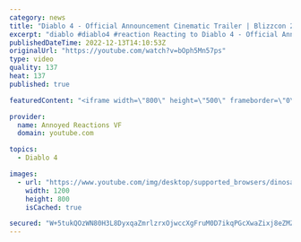 ```yaml
---
category: news
title: "Diablo 4 - Official Announcement Cinematic Trailer | Blizzcon 2019"
excerpt: "diablo #diablo4 #reaction Reacting to Diablo 4 - Official Announcement Cinematic Trailer | Blizzcon 2019 ALL MY CONTENT IN ..."
publishedDateTime: 2022-12-13T14:10:53Z
originalUrl: "https://youtube.com/watch?v=bOph5Mn57ps"
type: video
quality: 137
heat: 137
published: true

featuredContent: "<iframe width=\"800\" height=\"500\" frameborder=\"0\" src=\"https://www.youtube.com/embed/bOph5Mn57ps\" allow=\"accelerometer; autoplay; encrypted-media; gyroscope; picture-in-picture\" allowfullscreen></iframe>"

provider:
  name: Annoyed Reactions VF
  domain: youtube.com

topics:
  - Diablo 4

images:
  - url: "https://www.youtube.com/img/desktop/supported_browsers/dinosaur.png"
    width: 1200
    height: 800
    isCached: true

secured: "W+5tukQOzWN80H3L8DyxqaZmrlzrxOjwccXgFruM0D7ikqPGcXwaZixj8eZMZUjtIeo9+zmihUXu9GszBXSyvB4pTKdEiP+z3y6pqJwQI/9grn8CtdM08NJiGRKf7ZOEBGnDS4skO5zh3xzVj2t65La1OHUckSFjr+UFh3dgJtFOqiKnndOMxzOI0xRB72Q5BIYGO15uCjRzkeRyfFGTq7/QgcK0CHBeKI0T6THmshdt0uCYCHJXLCwZUfZMibSsoQ9oYEFhJ64L1JwW/XNcUwmTBo3+43AIPCnkDkFjH078gGhkqU2w2cTUP/VSHhmNT/WaBGBzzS816u/6ELskniTrMxM5PnC2lMm1k0mEwLRTS3ZLY4geTA/7f3wNehPIdcnyBZsPEczrojDdS82LQg==;3awOASDJjWYHmyeiJTHiXg=="
---
```


